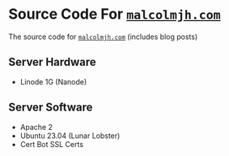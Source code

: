 # Source Code For <a href="http://blog.malcolmjh.com">`malcolmjh.com`</a>
The source code for <a href="http://malcolmjh.com">`malcolmjh.com`</a> (includes blog posts)
## Server Hardware
- Linode 1G (Nanode)

## Server Software
- Apache 2
- Ubuntu 23.04 (Lunar Lobster)
- Cert Bot SSL Certs
